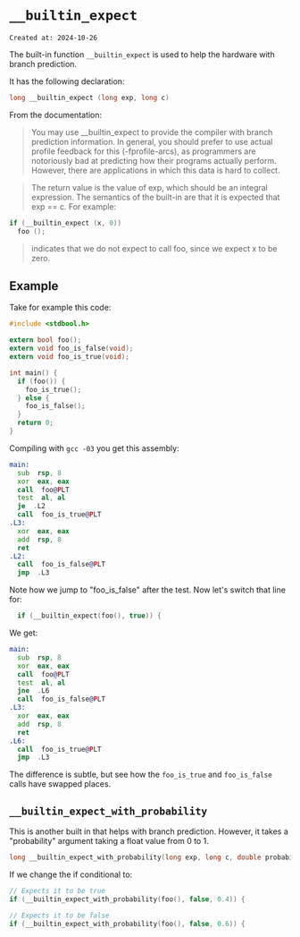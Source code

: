 # `__builtin_expect`

```
Created at: 2024-10-26
```

The built-in function `__builtin_expect` is used to help the hardware with
branch prediction.

It has the following declaration:

```c
long __builtin_expect (long exp, long c)
```

From the documentation:

> You may use __builtin_expect to provide the compiler with branch prediction
> information. In general, you should prefer to use actual profile feedback for
> this (-fprofile-arcs), as programmers are notoriously bad at predicting how
> their programs actually perform. However, there are applications in which
> this data is hard to collect.

> The return value is the value of exp, which should be an integral expression.
> The semantics of the built-in are that it is expected that exp == c. For
> example:

```c
if (__builtin_expect (x, 0))
  foo ();
```

> indicates that we do not expect to call foo, since we expect x to be zero.

## Example

Take for example this code:

```c
#include <stdbool.h>

extern bool foo();
extern void foo_is_false(void);
extern void foo_is_true(void);

int main() {
  if (foo()) {
    foo_is_true();
  } else {
    foo_is_false();
  }
  return 0;
}
```

Compiling with `gcc -03` you get this assembly:

```asm
main:
  sub  rsp, 8
  xor  eax, eax
  call  foo@PLT
  test  al, al
  je  .L2
  call  foo_is_true@PLT
.L3:
  xor  eax, eax
  add  rsp, 8
  ret
.L2:
  call  foo_is_false@PLT
  jmp  .L3
```

Note how we jump to "foo_is_false" after the test.
Now let's switch that line for:

```c
  if (__builtin_expect(foo(), true)) {
```

We get:

```asm
main:
  sub  rsp, 8
  xor  eax, eax
  call  foo@PLT
  test  al, al
  jne  .L6
  call  foo_is_false@PLT
.L3:
  xor  eax, eax
  add  rsp, 8
  ret
.L6:
  call  foo_is_true@PLT
  jmp  .L3
```

The difference is subtle, but see how the `foo_is_true` and `foo_is_false`
calls have swapped places.

## `__builtin_expect_with_probability`

This is another built in that helps with branch prediction. However, it takes
a "probability" argument taking a float value from 0 to 1.

```c
long __builtin_expect_with_probability(long exp, long c, double probability)
```

If we change the if conditional to:

```c
// Expects it to be true
if (__builtin_expect_with_probability(foo(), false, 0.4)) {

// Expects it to be false
if (__builtin_expect_with_probability(foo(), false, 0.6)) {
```
